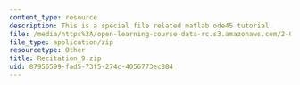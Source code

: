 ```yaml
---
content_type: resource
description: This is a special file related matlab ode45 tutorial.
file: /media/https%3A/open-learning-course-data-rc.s3.amazonaws.com/2-086-numerical-computation-for-mechanical-engineers-spring-2013/87956599fad573f5274c4056773ec884_Recitation_9.zip
file_type: application/zip
resourcetype: Other
title: Recitation_9.zip
uid: 87956599-fad5-73f5-274c-4056773ec884
---
```

